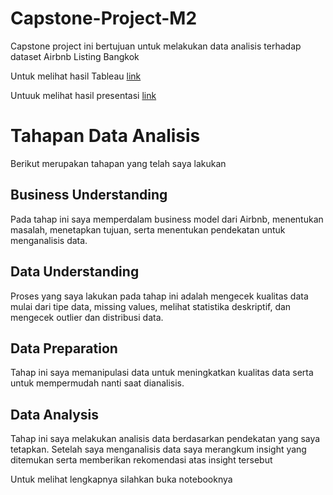 # Capstone-Project-M2
Capstone project ini bertujuan untuk melakukan data analisis terhadap dataset Airbnb Listing Bangkok

Untuk melihat hasil Tableau [link](https://public.tableau.com/app/profile/fadhlan.auffar/viz/CapstoneProjectM2Fadhlan/CapstoneProjectStory?publish=yes)

Untuuk melihat hasil presentasi [link](https://drive.google.com/drive/folders/1SxeOOUvlzRKSrtgGfH2vB0ogUR_-js4f?usp=sharing)

# Tahapan Data Analisis
Berikut merupakan tahapan yang telah saya lakukan

## Business Understanding
Pada tahap ini saya memperdalam business model dari Airbnb, menentukan masalah, menetapkan tujuan, serta menentukan pendekatan untuk menganalisis data.

## Data Understanding
Proses yang saya lakukan pada tahap ini adalah mengecek kualitas data mulai dari tipe data, missing values, melihat statistika deskriptif, dan mengecek outlier dan distribusi data.

## Data Preparation
Tahap ini saya memanipulasi data untuk meningkatkan kualitas data serta untuk mempermudah nanti saat dianalisis.

## Data Analysis
Tahap ini saya melakukan analisis data berdasarkan pendekatan yang saya tetapkan. Setelah saya menganalisis data saya merangkum insight yang ditemukan serta memberikan rekomendasi atas insight tersebut

Untuk melihat lengkapnya silahkan buka notebooknya

